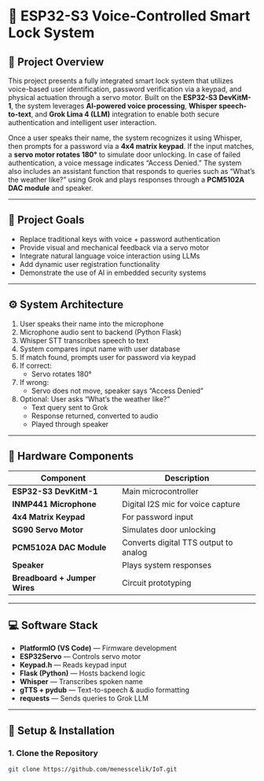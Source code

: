 # 🔐 ESP32-S3 Voice-Controlled Smart Lock System

## 📌 Project Overview

This project presents a fully integrated smart lock system that utilizes voice-based user identification, password verification via a keypad, and physical actuation through a servo motor. Built on the **ESP32-S3 DevKitM-1**, the system leverages **AI-powered voice processing**, **Whisper speech-to-text**, and **Grok Lima 4 (LLM)** integration to enable both secure authentication and intelligent user interaction.

Once a user speaks their name, the system recognizes it using Whisper, then prompts for a password via a **4x4 matrix keypad**. If the input matches, a **servo motor rotates 180°** to simulate door unlocking. In case of failed authentication, a voice message indicates “Access Denied.” The system also includes an assistant function that responds to queries such as “What’s the weather like?” using Grok and plays responses through a **PCM5102A DAC module** and speaker.

---

## 🎯 Project Goals

- Replace traditional keys with voice + password authentication
- Provide visual and mechanical feedback via a servo motor
- Integrate natural language voice interaction using LLMs
- Add dynamic user registration functionality
- Demonstrate the use of AI in embedded security systems

---

## ⚙️ System Architecture

1. User speaks their name into the microphone  
2. Microphone audio sent to backend (Python Flask)  
3. Whisper STT transcribes speech to text  
4. System compares input name with user database  
5. If match found, prompts user for password via keypad  
6. If correct:  
   - Servo rotates 180°
7. If wrong:  
   - Servo does not move, speaker says “Access Denied”  
8. Optional: User asks “What’s the weather like?”  
   - Text query sent to Grok  
   - Response returned, converted to audio  
   - Played through speaker

---

## 🧰 Hardware Components

| Component | Description |
|----------|-------------|
| **ESP32-S3 DevKitM-1** | Main microcontroller |
| **INMP441 Microphone** | Digital I2S mic for voice capture |
| **4x4 Matrix Keypad** | For password input |
| **SG90 Servo Motor** | Simulates door unlocking |
| **PCM5102A DAC Module** | Converts digital TTS output to analog |
| **Speaker** | Plays system responses |
| **Breadboard + Jumper Wires** | Circuit prototyping |

---

## 💻 Software Stack

- **PlatformIO (VS Code)** — Firmware development
- **ESP32Servo** — Controls servo motor
- **Keypad.h** — Reads keypad input
- **Flask (Python)** — Hosts backend logic
- **Whisper** — Transcribes spoken name
- **gTTS + pydub** — Text-to-speech & audio formatting
- **requests** — Sends queries to Grok LLM

---

## 🚀 Setup & Installation

### 1. Clone the Repository

```bash
git clone https://github.com/menesscelik/IoT.git

